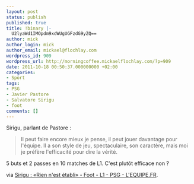 ```yaml
---
layout: post
status: publish
published: true
title: !binary |-
  U2lyaWd1IMOpdm9xdWUgUGFzdG9yZQ==
author: mick
author_login: mick
author_email: mickael@flochlay.com
wordpress_id: 909
wordpress_url: http://morningcoffee.mickaelflochlay.com/?p=909
date: 2011-10-18 00:50:37.000000000 +02:00
categories:
- Sport
tags:
- PSG
- Javier Pastore
- Salvatore Sirigu
- foot
comments: []
---
```

Sirigu, parlant de Pastore :
<blockquote>Il peut faire encore mieux je pense, il peut jouer davantage pour l'équipe. Il a son style de jeu, spectaculaire, son caractère, mais moi je préfère l'efficacité pour dire la vérité.</blockquote>
5 buts et 2 passes en 10 matches de L1. C'est plutôt efficace non ?

via <a href="http://www.lequipe.fr/Football/breves2011/20111014_182347_sirigu-rien-n-est-etabli.html">Sirigu : «Rien n'est établi» - Foot - L1 - PSG - L'EQUIPE.FR</a>.
